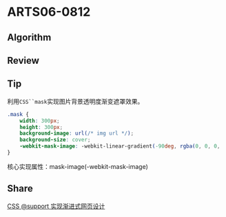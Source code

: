 # ARTS06-0812

## Algorithm

## Review

## Tip

利用`CSS``mask`实现图片背景透明度渐变遮罩效果。

```css
.mask {
    width: 300px;
    height: 300px;
    background-image: url(/* img url */);
    background-size: cover;
    -webkit-mask-image: -webkit-linear-gradient(-90deg, rgba(0, 0, 0, .1), rgba(0, 0, 0, 1));
}
```

核心实现属性：mask-image(-webkit-mask-image)

## Share

[CSS @support 实现渐进式网页设计](https://blog.lfanglee.cn/article/5d67d0d5bdd8cc28380685a8)
